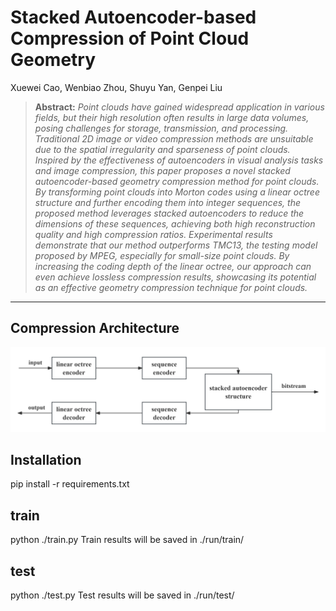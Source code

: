 # Stacked Autoencoder-based Compression of Point Cloud Geometry

Xuewei Cao, Wenbiao Zhou, Shuyu Yan, Genpei Liu

> **Abstract:** *Point clouds have gained widespread application in various fields, but their high resolution often results in large data volumes, posing challenges for storage, transmission, and processing.  Traditional 2D image or video compression methods are unsuitable due to the spatial irregularity and sparseness of point clouds.  Inspired by the effectiveness of autoencoders in visual analysis tasks and image compression, this paper proposes a novel stacked autoencoder-based geometry compression method for point clouds.  By transforming point clouds into Morton codes using a linear octree structure and further encoding them into integer sequences, the proposed method leverages stacked autoencoders to reduce the dimensions of these sequences, achieving both high reconstruction quality and high compression ratios.  Experimental results demonstrate that our method outperforms TMC13, the testing model proposed by MPEG, especially for small-size point clouds.  By increasing the coding depth of the linear octree, our approach can even achieve lossless compression results, showcasing its potential as an effective geometry compression technique for point clouds.* 
<hr />

## Compression Architecture
<img src = "compression_architecture.png">

## Installation
pip install -r requirements.txt

## train
python ./train.py
Train results will be saved in ./run/train/

## test
python ./test.py
Test results will be saved in ./run/test/
